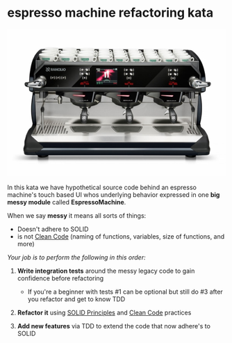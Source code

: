 espresso machine refactoring kata
=================================
![Image of an espresso machine with UI](https://github.com/dschinkel/espresso-machine-refactoring-kata/blob/master/espresso-machine-with-ui.jpg)

In this kata we have hypothetical source code behind an espresso machine's touch based UI whos underlying behavior expressed in one **big messy module** called **EspressoMachine**.

When we say **messy** it means all sorts of things:
- Doesn't adhere to SOLID
- is not [Clean Code](https://www.amazon.com/Clean-Code-Handbook-Software-Craftsmanship/dp/0132350882) (naming of functions, variables, size of functions, and more)

*Your job is to perform the following in this order:*
1. **Write integration tests** around the messy legacy code to gain confidence before refactoring

    - If you're a beginner with tests #1 can be optional but still do #3 after you refactor and get to know TDD

2. **Refactor it** using [SOLID Principles](http://butunclebob.com/ArticleS.UncleBob.PrinciplesOfOod) and [Clean Code](https://www.amazon.com/Clean-Code-Handbook-Software-Craftsmanship/dp/0132350882) practices

3. **Add new features** via TDD to extend the code that now adhere's to SOLID

